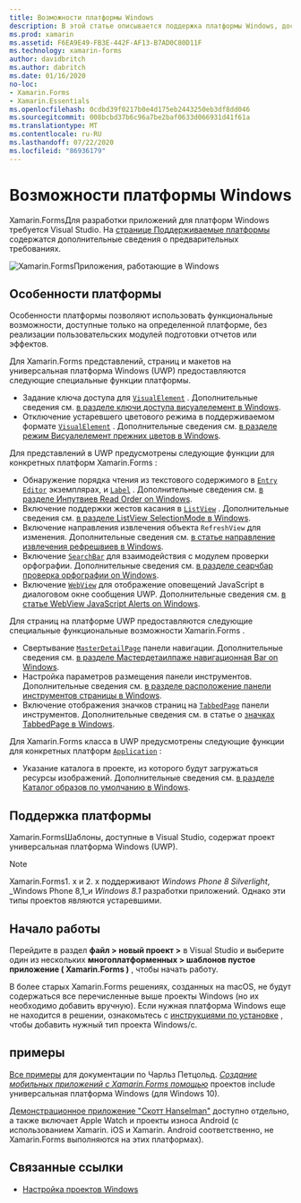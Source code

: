 ```yaml
---
title: Возможности платформы Windows
description: В этой статье описывается поддержка платформы Windows, доступная в Xamarin.Forms .
ms.prod: xamarin
ms.assetid: F6EA9E49-FB3E-442F-AF13-B7AD0C80D11F
ms.technology: xamarin-forms
author: davidbritch
ms.author: dabritch
ms.date: 01/16/2020
no-loc:
- Xamarin.Forms
- Xamarin.Essentials
ms.openlocfilehash: 0cdbd39f0217b0e4d175eb2443250eb3df8dd046
ms.sourcegitcommit: 008bcbd37b6c96a7be2baf0633d066931d41f61a
ms.translationtype: MT
ms.contentlocale: ru-RU
ms.lasthandoff: 07/22/2020
ms.locfileid: "86936179"
---
```

# <a name="windows-platform-features"></a>Возможности платформы Windows

Xamarin.FormsДля разработки приложений для платформ Windows требуется Visual Studio. На [странице Поддерживаемые платформы](~/get-started/supported-platforms.md) содержатся дополнительные сведения о предварительных требованиях.

![Xamarin.FormsПриложения, работающие в Windows](images/allhanselman.png)

## <a name="platform-specifics"></a>Особенности платформы

Особенности платформы позволяют использовать функциональные возможности, доступные только на определенной платформе, без реализации пользовательских модулей подготовки отчетов или эффектов.

Для Xamarin.Forms представлений, страниц и макетов на универсальная платформа Windows (UWP) предоставляются следующие специальные функции платформы.

- Задание ключа доступа для [`VisualElement`](xref:Xamarin.Forms.VisualElement) . Дополнительные сведения см. [в разделе ключи доступа висуалелемент в Windows](visualelement-access-keys.md).
- Отключение устаревшего цветового режима в поддерживаемом формате [`VisualElement`](xref:Xamarin.Forms.VisualElement) . Дополнительные сведения см. [в разделе режим Висуалелемент прежних цветов в Windows](legacy-color-mode.md).

Для представлений в UWP предусмотрены следующие функции для конкретных платформ Xamarin.Forms :

- Обнаружение порядка чтения из текстового содержимого в [`Entry`](xref:Xamarin.Forms.Entry) [`Editor`](xref:Xamarin.Forms.Editor) экземплярах, и [`Label`](xref:Xamarin.Forms.Label) . Дополнительные сведения см. [в разделе Инпутвиев Read Order on Windows](inputview-reading-order.md).
- Включение поддержки жестов касания в [`ListView`](xref:Xamarin.Forms.ListView) . Дополнительные сведения см. [в разделе ListView SelectionMode в Windows](listview-selectionmode.md).
- Включение направления извлечения объекта `RefreshView` для изменения. Дополнительные сведения см. [в статье направление извлечения рефрешвиев в Windows](refreshview-pulldirection.md).
- Включение [`SearchBar`](xref:Xamarin.Forms.SearchBar) для взаимодействия с модулем проверки орфографии. Дополнительные сведения см. [в разделе сеарчбар проверка орфографии on Windows](searchbar-spell-check.md).
- Включение [`WebView`](xref:Xamarin.Forms.WebView) для отображение оповещений JavaScript в диалоговом окне сообщения UWP. Дополнительные сведения см. [в статье WebView JavaScript Alerts on Windows](webview-javascript-alert.md).

Для страниц на платформе UWP предоставляются следующие специальные функциональные возможности Xamarin.Forms .

- Свертывание [`MasterDetailPage`](xref:Xamarin.Forms.MasterDetailPage) панели навигации. Дополнительные сведения см. [в разделе Мастердетаилпаже навигационная Bar on Windows](masterdetailpage-navigation-bar.md).
- Настройка параметров размещения панели инструментов. Дополнительные сведения см. [в разделе расположение панели инструментов страницы в Windows](page-toolbar-placement.md).
- Включение отображения значков страниц на [`TabbedPage`](xref:Xamarin.Forms.TabbedPage) панели инструментов. Дополнительные сведения см. в статье о [значках TabbedPage в Windows](tabbedpage-icons.md).

Для Xamarin.Forms класса в UWP предусмотрены следующие функции для конкретных платформ [`Application`](xref:Xamarin.Forms.Application) :

- Указание каталога в проекте, из которого будут загружаться ресурсы изображений. Дополнительные сведения см. [в разделе Каталог образов по умолчанию в Windows](default-image-directory.md).

## <a name="platform-support"></a>Поддержка платформы

Xamarin.FormsШаблоны, доступные в Visual Studio, содержат проект универсальная платформа Windows (UWP).

> [!NOTE]
> Xamarin.Forms1. x и 2. x поддерживают _Windows Phone 8 Silverlight_, _Windows Phone 8,1_и _Windows 8.1_ разработки приложений. Однако эти типы проектов являются устаревшими.

## <a name="getting-started"></a>Начало работы

Перейдите в раздел **файл > новый проект >** в Visual Studio и выберите один из нескольких **многоплатформенных > шаблонов пустое приложение ( Xamarin.Forms )** , чтобы начать работу.

В более старых Xamarin.Forms решениях, созданных на macOS, не будут содержаться все перечисленные выше проекты Windows (но их необходимо добавить вручную). Если нужная платформа Windows еще не находится в решении, ознакомьтесь с [инструкциями по установке](installation/index.md) , чтобы добавить нужный тип проекта Windows/с.

## <a name="samples"></a>примеры

[Все примеры](https://github.com/xamarin/xamarin-forms-book-preview-2) для документации по Чарльз Петцольд. [*Создание мобильных приложений с Xamarin.Forms помощью*](~/xamarin-forms/creating-mobile-apps-xamarin-forms/index.md) проектов include универсальная платформа Windows (для Windows 10).

[Демонстрационное приложение "Скотт Hanselman"](https://github.com/jamesmontemagno/Hanselman.Forms) доступно отдельно, а также включает Apple Watch и проекты износа Android (с использованием Xamarin. iOS и Xamarin. Android соответственно, не Xamarin.Forms выполняются на этих платформах).

## <a name="related-links"></a>Связанные ссылки

- [Настройка проектов Windows](~/xamarin-forms/platform/windows/installation/index.md)
